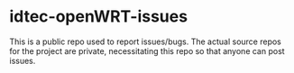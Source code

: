 # idtec-openWRT-issues
This is a public repo used to report issues/bugs. The actual source repos for the project are private, necessitating this repo so that anyone can post issues.
